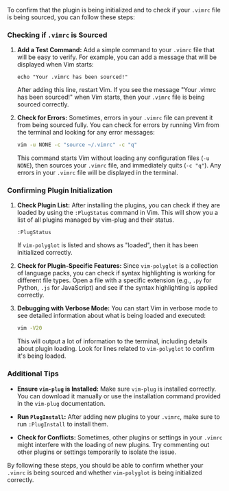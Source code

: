 To confirm that the plugin is being initialized and to check if your `.vimrc` file is being sourced, you can follow these steps:

### Checking if `.vimrc` is Sourced

1. **Add a Test Command:**
   Add a simple command to your `.vimrc` file that will be easy to verify. For example, you can add a message that will be displayed when Vim starts:

   ```vim
   echo "Your .vimrc has been sourced!"
   ```

   After adding this line, restart Vim. If you see the message "Your .vimrc has been sourced!" when Vim starts, then your `.vimrc` file is being sourced correctly.

2. **Check for Errors:**
   Sometimes, errors in your `.vimrc` file can prevent it from being sourced fully. You can check for errors by running Vim from the terminal and looking for any error messages:

   ```bash
   vim -u NONE -c "source ~/.vimrc" -c "q"
   ```

   This command starts Vim without loading any configuration files (`-u NONE`), then sources your `.vimrc` file, and immediately quits (`-c "q"`). Any errors in your `.vimrc` file will be displayed in the terminal.

### Confirming Plugin Initialization

1. **Check Plugin List:**
   After installing the plugins, you can check if they are loaded by using the `:PlugStatus` command in Vim. This will show you a list of all plugins managed by vim-plug and their status.

   ```vim
   :PlugStatus
   ```

   If `vim-polyglot` is listed and shows as "loaded", then it has been initialized correctly.

2. **Check for Plugin-Specific Features:**
   Since `vim-polyglot` is a collection of language packs, you can check if syntax highlighting is working for different file types. Open a file with a specific extension (e.g., `.py` for Python, `.js` for JavaScript) and see if the syntax highlighting is applied correctly.

3. **Debugging with Verbose Mode:**
   You can start Vim in verbose mode to see detailed information about what is being loaded and executed:

   ```bash
   vim -V20
   ```

   This will output a lot of information to the terminal, including details about plugin loading. Look for lines related to `vim-polyglot` to confirm it's being loaded.

### Additional Tips

- **Ensure `vim-plug` is Installed:**
  Make sure `vim-plug` is installed correctly. You can download it manually or use the installation command provided in the `vim-plug` documentation.

- **Run `PlugInstall`:**
  After adding new plugins to your `.vimrc`, make sure to run `:PlugInstall` to install them.

- **Check for Conflicts:**
  Sometimes, other plugins or settings in your `.vimrc` might interfere with the loading of new plugins. Try commenting out other plugins or settings temporarily to isolate the issue.

By following these steps, you should be able to confirm whether your `.vimrc` is being sourced and whether `vim-polyglot` is being initialized correctly.

